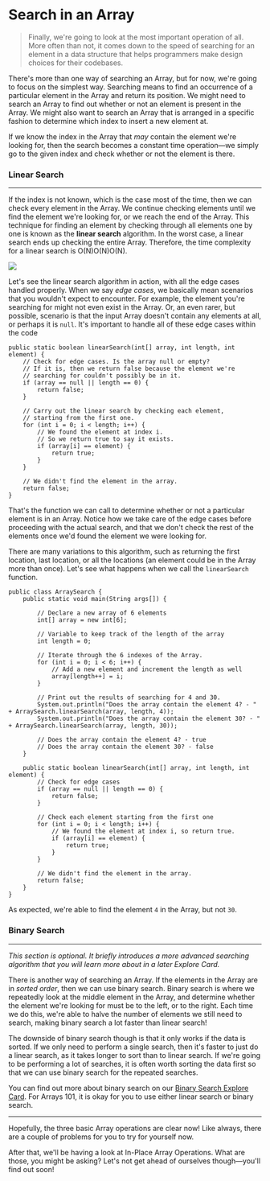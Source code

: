 # Search in an Array

> Finally, we're going to look at the most important operation of all. More often than not, it comes down to the speed of searching for an element in a data structure that helps programmers make design choices for their codebases.

There's more than one way of searching an Array, but for now, we're going to focus on the simplest way. Searching means to find an occurrence of a particular element in the Array and return its position. We might need to search an Array to find out whether or not an element is present in the Array. We might also want to search an Array that is arranged in a specific fashion to determine which index to insert a new element at.

If we know the index in the Array that _may_ contain the element we're looking for, then the search becomes a constant time operation—we simply go to the given index and check whether or not the element is there.

### Linear Search

---

If the index is not known, which is the case most of the time, then we can check every element in the Array. We continue checking elements until we find the element we're looking for, or we reach the end of the Array. This technique for finding an element by checking through all elements one by one is known as the **linear search** algorithm. In the worst case, a linear search ends up checking the entire Array. Therefore, the time complexity for a linear search is O(N)O(N)O(N).

![](https://leetcode.com/explore/learn/card/fun-with-arrays/526/deleting-items-from-an-array/3248//../Figures/Array_Explore/Array_Search_1.png)

Let's see the linear search algorithm in action, with all the edge cases handled properly. When we say _edge cases_, we basically mean scenarios that you wouldn't expect to encounter. For example, the element you're searching for might not even exist in the Array. Or, an even rarer, but possible, scenario is that the input Array doesn't contain any elements at all, or perhaps it is `null`. It's important to handle all of these edge cases within the code


```
public static boolean linearSearch(int[] array, int length, int element) {
    // Check for edge cases. Is the array null or empty?
    // If it is, then we return false because the element we're
    // searching for couldn't possibly be in it.
    if (array == null || length == 0) {
        return false;
    }

    // Carry out the linear search by checking each element,
    // starting from the first one.
    for (int i = 0; i < length; i++) {
        // We found the element at index i.
        // So we return true to say it exists.
        if (array[i] == element) {
            return true;
        }
    }

    // We didn't find the element in the array.
    return false;
}
```

That's the function we can call to determine whether or not a particular element is in an Array. Notice how we take care of the edge cases before proceeding with the actual search, and that we don't check the rest of the elements once we'd found the element we were looking for.

There are many variations to this algorithm, such as returning the first location, last location, or all the locations (an element could be in the Array more than once). Let's see what happens when we call the `linearSearch` function.

```
public class ArraySearch {
    public static void main(String args[]) {

        // Declare a new array of 6 elements
        int[] array = new int[6];

        // Variable to keep track of the length of the array
        int length = 0;

        // Iterate through the 6 indexes of the Array.
        for (int i = 0; i < 6; i++) {
            // Add a new element and increment the length as well
            array[length++] = i;
        }

        // Print out the results of searching for 4 and 30.
        System.out.println("Does the array contain the element 4? - " + ArraySearch.linearSearch(array, length, 4));
        System.out.println("Does the array contain the element 30? - " + ArraySearch.linearSearch(array, length, 30));

        // Does the array contain the element 4? - true
        // Does the array contain the element 30? - false
    }

    public static boolean linearSearch(int[] array, int length, int element) {
        // Check for edge cases
        if (array == null || length == 0) {
            return false;
        }

        // Check each element starting from the first one
        for (int i = 0; i < length; i++) {
            // We found the element at index i, so return true.
            if (array[i] == element) {
                return true;
            }
        }

        // We didn't find the element in the array.
        return false;
    }
}
```

As expected, we're able to find the element `4` in the Array, but not `30`.

  

### Binary Search

___

_This section is optional. It briefly introduces a more advanced searching algorithm that you will learn more about in a later Explore Card._

There is another way of searching an Array. If the elements in the Array are in _sorted order_, then we can use binary search. Binary search is where we repeatedly look at the middle element in the Array, and determine whether the element we're looking for must be to the left, or to the right. Each time we do this, we're able to halve the number of elements we still need to search, making binary search a lot faster than linear search!

The downside of binary search though is that it only works if the data is sorted. If we only need to perform a single search, then it's faster to just do a linear search, as it takes longer to sort than to linear search. If we're going to be performing a lot of searches, it is often worth sorting the data first so that we can use binary search for the repeated searches.

You can find out more about binary search on our [Binary Search Explore Card](https://leetcode.com/explore/learn/card/binary-search/). For Arrays 101, it is okay for you to use either linear search or binary search.

  

___

Hopefully, the three basic Array operations are clear now! Like always, there are a couple of problems for you to try for yourself now.

After that, we'll be having a look at In-Place Array Operations. What are those, you might be asking? Let's not get ahead of ourselves though—you'll find out soon!